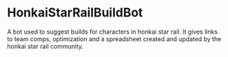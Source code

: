 # HonkaiStarRailBuildBot
A bot used to suggest builds for characters in honkai star rail. It gives links to team comps, optimization and a spreadsheet created and updated by the honkai star rail community.
